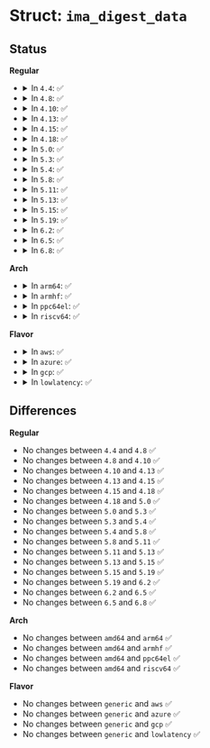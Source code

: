 # Struct: <code>ima_digest_data</code>

## Status
<b>Regular</b>
<ul>
<li>
<details>
<summary>In <code>4.4</code>: ✅</summary>

```c
struct ima_digest_data {
    u8 algo;
    u8 length;
    union (anon) xattr;
    u8 digest[0];
};
```
</details>
</li>
<li>
<details>
<summary>In <code>4.8</code>: ✅</summary>

```c
struct ima_digest_data {
    u8 algo;
    u8 length;
    union (anon) xattr;
    u8 digest[0];
};
```
</details>
</li>
<li>
<details>
<summary>In <code>4.10</code>: ✅</summary>

```c
struct ima_digest_data {
    u8 algo;
    u8 length;
    union (anon) xattr;
    u8 digest[0];
};
```
</details>
</li>
<li>
<details>
<summary>In <code>4.13</code>: ✅</summary>

```c
struct ima_digest_data {
    u8 algo;
    u8 length;
    union (anon) xattr;
    u8 digest[0];
};
```
</details>
</li>
<li>
<details>
<summary>In <code>4.15</code>: ✅</summary>

```c
struct ima_digest_data {
    u8 algo;
    u8 length;
    union (anon) xattr;
    u8 digest[0];
};
```
</details>
</li>
<li>
<details>
<summary>In <code>4.18</code>: ✅</summary>

```c
struct ima_digest_data {
    u8 algo;
    u8 length;
    union (anon) xattr;
    u8 digest[0];
};
```
</details>
</li>
<li>
<details>
<summary>In <code>5.0</code>: ✅</summary>

```c
struct ima_digest_data {
    u8 algo;
    u8 length;
    union (anon) xattr;
    u8 digest[0];
};
```
</details>
</li>
<li>
<details>
<summary>In <code>5.3</code>: ✅</summary>

```c
struct ima_digest_data {
    u8 algo;
    u8 length;
    union (anon) xattr;
    u8 digest[0];
};
```
</details>
</li>
<li>
<details>
<summary>In <code>5.4</code>: ✅</summary>

```c
struct ima_digest_data {
    u8 algo;
    u8 length;
    union (anon) xattr;
    u8 digest[0];
};
```
</details>
</li>
<li>
<details>
<summary>In <code>5.8</code>: ✅</summary>

```c
struct ima_digest_data {
    u8 algo;
    u8 length;
    union (anon) xattr;
    u8 digest[0];
};
```
</details>
</li>
<li>
<details>
<summary>In <code>5.11</code>: ✅</summary>

```c
struct ima_digest_data {
    u8 algo;
    u8 length;
    union (anon) xattr;
    u8 digest[0];
};
```
</details>
</li>
<li>
<details>
<summary>In <code>5.13</code>: ✅</summary>

```c
struct ima_digest_data {
    u8 algo;
    u8 length;
    union (anon) xattr;
    u8 digest[0];
};
```
</details>
</li>
<li>
<details>
<summary>In <code>5.15</code>: ✅</summary>

```c
struct ima_digest_data {
    u8 algo;
    u8 length;
    union (anon) xattr;
    u8 digest[0];
};
```
</details>
</li>
<li>
<details>
<summary>In <code>5.19</code>: ✅</summary>

```c
struct ima_digest_data {
    u8 algo;
    u8 length;
    union (anon) xattr;
    u8 digest[0];
};
```
</details>
</li>
<li>
<details>
<summary>In <code>6.2</code>: ✅</summary>

```c
struct ima_digest_data {
    u8 algo;
    u8 length;
    union (anon) xattr;
    u8 digest[0];
};
```
</details>
</li>
<li>
<details>
<summary>In <code>6.5</code>: ✅</summary>

```c
struct ima_digest_data {
    u8 algo;
    u8 length;
    union (anon) xattr;
    u8 digest[0];
};
```
</details>
</li>
<li>
<details>
<summary>In <code>6.8</code>: ✅</summary>

```c
struct ima_digest_data {
    u8 algo;
    u8 length;
    union (anon) xattr;
    u8 digest[0];
};
```
</details>
</li>
</ul>
<b>Arch</b>
<ul>
<li>
<details>
<summary>In <code>arm64</code>: ✅</summary>

```c
struct ima_digest_data {
    u8 algo;
    u8 length;
    union (anon) xattr;
    u8 digest[0];
};
```
</details>
</li>
<li>
<details>
<summary>In <code>armhf</code>: ✅</summary>

```c
struct ima_digest_data {
    u8 algo;
    u8 length;
    union (anon) xattr;
    u8 digest[0];
};
```
</details>
</li>
<li>
<details>
<summary>In <code>ppc64el</code>: ✅</summary>

```c
struct ima_digest_data {
    u8 algo;
    u8 length;
    union (anon) xattr;
    u8 digest[0];
};
```
</details>
</li>
<li>
<details>
<summary>In <code>riscv64</code>: ✅</summary>

```c
struct ima_digest_data {
    u8 algo;
    u8 length;
    union (anon) xattr;
    u8 digest[0];
};
```
</details>
</li>
</ul>
<b>Flavor</b>
<ul>
<li>
<details>
<summary>In <code>aws</code>: ✅</summary>

```c
struct ima_digest_data {
    u8 algo;
    u8 length;
    union (anon) xattr;
    u8 digest[0];
};
```
</details>
</li>
<li>
<details>
<summary>In <code>azure</code>: ✅</summary>

```c
struct ima_digest_data {
    u8 algo;
    u8 length;
    union (anon) xattr;
    u8 digest[0];
};
```
</details>
</li>
<li>
<details>
<summary>In <code>gcp</code>: ✅</summary>

```c
struct ima_digest_data {
    u8 algo;
    u8 length;
    union (anon) xattr;
    u8 digest[0];
};
```
</details>
</li>
<li>
<details>
<summary>In <code>lowlatency</code>: ✅</summary>

```c
struct ima_digest_data {
    u8 algo;
    u8 length;
    union (anon) xattr;
    u8 digest[0];
};
```
</details>
</li>
</ul>

## Differences
<b>Regular</b>
<ul>
<li>
No changes between <code>4.4</code> and <code>4.8</code> ✅
</li>
<li>
No changes between <code>4.8</code> and <code>4.10</code> ✅
</li>
<li>
No changes between <code>4.10</code> and <code>4.13</code> ✅
</li>
<li>
No changes between <code>4.13</code> and <code>4.15</code> ✅
</li>
<li>
No changes between <code>4.15</code> and <code>4.18</code> ✅
</li>
<li>
No changes between <code>4.18</code> and <code>5.0</code> ✅
</li>
<li>
No changes between <code>5.0</code> and <code>5.3</code> ✅
</li>
<li>
No changes between <code>5.3</code> and <code>5.4</code> ✅
</li>
<li>
No changes between <code>5.4</code> and <code>5.8</code> ✅
</li>
<li>
No changes between <code>5.8</code> and <code>5.11</code> ✅
</li>
<li>
No changes between <code>5.11</code> and <code>5.13</code> ✅
</li>
<li>
No changes between <code>5.13</code> and <code>5.15</code> ✅
</li>
<li>
No changes between <code>5.15</code> and <code>5.19</code> ✅
</li>
<li>
No changes between <code>5.19</code> and <code>6.2</code> ✅
</li>
<li>
No changes between <code>6.2</code> and <code>6.5</code> ✅
</li>
<li>
No changes between <code>6.5</code> and <code>6.8</code> ✅
</li>
</ul>
<b>Arch</b>
<ul>
<li>
No changes between <code>amd64</code> and <code>arm64</code> ✅
</li>
<li>
No changes between <code>amd64</code> and <code>armhf</code> ✅
</li>
<li>
No changes between <code>amd64</code> and <code>ppc64el</code> ✅
</li>
<li>
No changes between <code>amd64</code> and <code>riscv64</code> ✅
</li>
</ul>
<b>Flavor</b>
<ul>
<li>
No changes between <code>generic</code> and <code>aws</code> ✅
</li>
<li>
No changes between <code>generic</code> and <code>azure</code> ✅
</li>
<li>
No changes between <code>generic</code> and <code>gcp</code> ✅
</li>
<li>
No changes between <code>generic</code> and <code>lowlatency</code> ✅
</li>
</ul>
